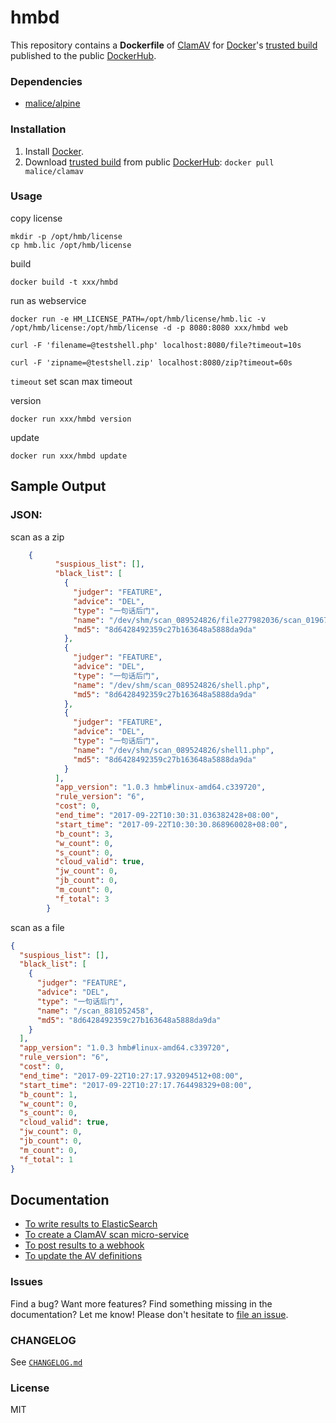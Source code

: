 hmbd
=============

This repository contains a **Dockerfile** of [ClamAV](http://www.clamav.net/lang/en/) for [Docker](https://www.docker.io/)'s [trusted build](https://index.docker.io/u/malice/clamav/) published to the public [DockerHub](https://index.docker.io/).

### Dependencies

-	[malice/alpine](https://hub.docker.com/r/malice/alpine/)

### Installation

1.	Install [Docker](https://www.docker.io/).
2.	Download [trusted build](https://hub.docker.com/r/malice/clamav/) from public [DockerHub](https://hub.docker.com): `docker pull malice/clamav`

### Usage

copy license
	
	mkdir -p /opt/hmb/license
	cp hmb.lic /opt/hmb/license

build

	docker build -t xxx/hmbd

run as webservice

	docker run -e HM_LICENSE_PATH=/opt/hmb/license/hmb.lic -v /opt/hmb/license:/opt/hmb/license -d -p 8080:8080 xxx/hmbd web

	curl -F 'filename=@testshell.php' localhost:8080/file?timeout=10s

	curl -F 'zipname=@testshell.zip' localhost:8080/zip?timeout=60s


`timeout` set scan max timeout

version

	docker run xxx/hmbd version

update

	docker run xxx/hmbd update


## Sample Output

### JSON:
scan as a zip

```json
	{
		  "suspious_list": [],
		  "black_list": [
		    {
		      "judger": "FEATURE",
		      "advice": "DEL",
		      "type": "一句话后门",
		      "name": "/dev/shm/scan_089524826/file277982036/scan_019678371",
		      "md5": "8d6428492359c27b163648a5888da9da"
		    },
		    {
		      "judger": "FEATURE",
		      "advice": "DEL",
		      "type": "一句话后门",
		      "name": "/dev/shm/scan_089524826/shell.php",
		      "md5": "8d6428492359c27b163648a5888da9da"
		    },
		    {
		      "judger": "FEATURE",
		      "advice": "DEL",
		      "type": "一句话后门",
		      "name": "/dev/shm/scan_089524826/shell1.php",
		      "md5": "8d6428492359c27b163648a5888da9da"
		    }
		  ],
		  "app_version": "1.0.3 hmb#linux-amd64.c339720",
		  "rule_version": "6",
		  "cost": 0,
		  "end_time": "2017-09-22T10:30:31.036382428+08:00",
		  "start_time": "2017-09-22T10:30:30.868960028+08:00",
		  "b_count": 3,
		  "w_count": 0,
		  "s_count": 0,
		  "cloud_valid": true,
		  "jw_count": 0,
		  "jb_count": 0,
		  "m_count": 0,
		  "f_total": 3
		}
```

scan as a file


```json
{
  "suspious_list": [],
  "black_list": [
    {
      "judger": "FEATURE",
      "advice": "DEL",
      "type": "一句话后门",
      "name": "/scan_881052458",
      "md5": "8d6428492359c27b163648a5888da9da"
    }
  ],
  "app_version": "1.0.3 hmb#linux-amd64.c339720",
  "rule_version": "6",
  "cost": 0,
  "end_time": "2017-09-22T10:27:17.932094512+08:00",
  "start_time": "2017-09-22T10:27:17.764498329+08:00",
  "b_count": 1,
  "w_count": 0,
  "s_count": 0,
  "cloud_valid": true,
  "jw_count": 0,
  "jb_count": 0,
  "m_count": 0,
  "f_total": 1
}
```

Documentation
-------------

-	[To write results to ElasticSearch](https://github.com/malice-plugins/clamav/blob/master/docs/elasticsearch.md)
-	[To create a ClamAV scan micro-service](https://github.com/malice-plugins/clamav/blob/master/docs/web.md)
-	[To post results to a webhook](https://github.com/malice-plugins/clamav/blob/master/docs/callback.md)
-	[To update the AV definitions](https://github.com/malice-plugins/clamav/blob/master/docs/update.md)

### Issues

Find a bug? Want more features? Find something missing in the documentation? Let me know! Please don't hesitate to [file an issue](https://github.com/chennqqi/hmbd/issues/new).

### CHANGELOG

See [`CHANGELOG.md`](https://github.com/chennqqi/hmbd/blob/master/CHANGELOG.md)

### License

MIT 
